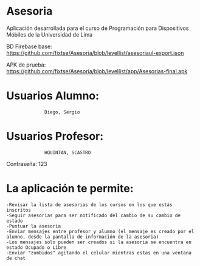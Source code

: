 # Asesoria
  Aplicación desarrollada para el curso de Programación para Dispositivos Móbiles de la Universidad de Lima
  
  BD Firebase base: https://github.com/fixtse/Asesoria/blob/levellist/asesoriaul-export.json
  
  APK de prueba: https://github.com/fixtse/Asesoria/blob/levellist/app/Asesorias-final.apk
  
#  Usuarios Alumno:
                  Diego, Sergio
# Usuarios Profesor:
                  HQUINTAN, SCASTRO
  Contraseña: 123
  
#  La aplicación te permite:
    -Revisar la lista de asesorias de los cursos en los que estás inscritos
    -Seguir asesorias para ser notificado del cambio de su cambio de estado
    -Puntuar la asesoria
    -Enviar mensajes entre profesor y alumno (el mensaje es creado por el alumno, desde la pantalla de información de la asesoria)
    -Los mensajes solo pueden ser creados si la asesoria se encuentra en estado Ocupado o Libre
    -Enviar "zumbidos" agitando el celular mientras estas en una ventana de chat
